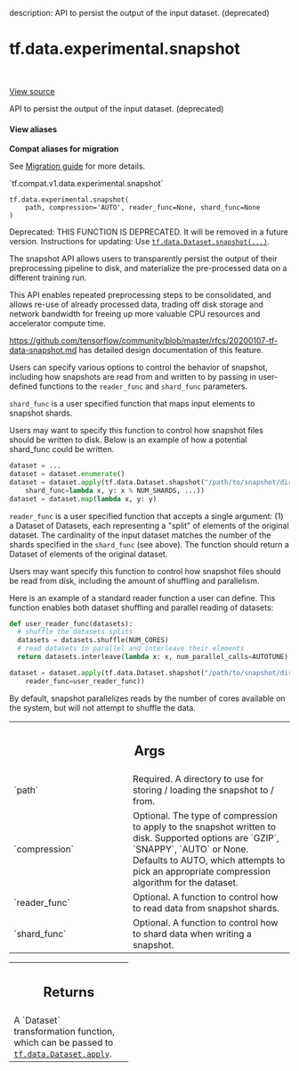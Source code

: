 description: API to persist the output of the input dataset. (deprecated)

<div itemscope itemtype="http://developers.google.com/ReferenceObject">
<meta itemprop="name" content="tf.data.experimental.snapshot" />
<meta itemprop="path" content="Stable" />
</div>

# tf.data.experimental.snapshot

<!-- Insert buttons and diff -->

<table class="tfo-notebook-buttons tfo-api nocontent" align="left">

</table>

<a target="_blank" class="external" href="/code/stable/tensorflow/python/data/experimental/ops/snapshot.py">View source</a>



API to persist the output of the input dataset. (deprecated)


<section class="expandable">
  <h4 class="showalways">View aliases</h4>
  <p>
<b>Compat aliases for migration</b>
<p>See
<a href="https://www.tensorflow.org/guide/migrate">Migration guide</a> for
more details.</p>
<p>`tf.compat.v1.data.experimental.snapshot`</p>
</p>
</section>

<pre class="devsite-click-to-copy prettyprint lang-py tfo-signature-link">
<code>tf.data.experimental.snapshot(
    path, compression=&#x27;AUTO&#x27;, reader_func=None, shard_func=None
)
</code></pre>



<!-- Placeholder for "Used in" -->

Deprecated: THIS FUNCTION IS DEPRECATED. It will be removed in a future version.
Instructions for updating:
Use <a href="../../../tf/data/Dataset.md#snapshot"><code>tf.data.Dataset.snapshot(...)</code></a>.

The snapshot API allows users to transparently persist the output of their
preprocessing pipeline to disk, and materialize the pre-processed data on a
different training run.

This API enables repeated preprocessing steps to be consolidated, and allows
re-use of already processed data, trading off disk storage and network
bandwidth for freeing up more valuable CPU resources and accelerator compute
time.

https://github.com/tensorflow/community/blob/master/rfcs/20200107-tf-data-snapshot.md
has detailed design documentation of this feature.

Users can specify various options to control the behavior of snapshot,
including how snapshots are read from and written to by passing in
user-defined functions to the `reader_func` and `shard_func` parameters.

`shard_func` is a user specified function that maps input elements to snapshot
shards.

Users may want to specify this function to control how snapshot files should
be written to disk. Below is an example of how a potential shard_func could
be written.

```python
dataset = ...
dataset = dataset.enumerate()
dataset = dataset.apply(tf.data.Dataset.shapshot("/path/to/snapshot/dir",
    shard_func=lambda x, y: x % NUM_SHARDS, ...))
dataset = dataset.map(lambda x, y: y)
```

`reader_func` is a user specified function that accepts a single argument:
(1) a Dataset of Datasets, each representing a "split" of elements of the
original dataset. The cardinality of the input dataset matches the
number of the shards specified in the `shard_func` (see above). The function
should return a Dataset of elements of the original dataset.

Users may want specify this function to control how snapshot files should be
read from disk, including the amount of shuffling and parallelism.

Here is an example of a standard reader function a user can define. This
function enables both dataset shuffling and parallel reading of datasets:

```python
def user_reader_func(datasets):
  # shuffle the datasets splits
  datasets = datasets.shuffle(NUM_CORES)
  # read datasets in parallel and interleave their elements
  return datasets.interleave(lambda x: x, num_parallel_calls=AUTOTUNE)

dataset = dataset.apply(tf.data.Dataset.shapshot("/path/to/snapshot/dir",
    reader_func=user_reader_func))
```

By default, snapshot parallelizes reads by the number of cores available on
the system, but will not attempt to shuffle the data.

<!-- Tabular view -->
 <table class="responsive fixed orange">
<colgroup><col width="214px"><col></colgroup>
<tr><th colspan="2"><h2 class="add-link">Args</h2></th></tr>

<tr>
<td>
`path`<a id="path"></a>
</td>
<td>
Required. A directory to use for storing / loading the snapshot to /
from.
</td>
</tr><tr>
<td>
`compression`<a id="compression"></a>
</td>
<td>
Optional. The type of compression to apply to the snapshot
written to disk. Supported options are `GZIP`, `SNAPPY`, `AUTO` or None.
Defaults to AUTO, which attempts to pick an appropriate compression
algorithm for the dataset.
</td>
</tr><tr>
<td>
`reader_func`<a id="reader_func"></a>
</td>
<td>
Optional. A function to control how to read data from snapshot
shards.
</td>
</tr><tr>
<td>
`shard_func`<a id="shard_func"></a>
</td>
<td>
Optional. A function to control how to shard data when writing a
snapshot.
</td>
</tr>
</table>



<!-- Tabular view -->
 <table class="responsive fixed orange">
<colgroup><col width="214px"><col></colgroup>
<tr><th colspan="2"><h2 class="add-link">Returns</h2></th></tr>
<tr class="alt">
<td colspan="2">
A `Dataset` transformation function, which can be passed to
<a href="../../../tf/data/Dataset.md#apply"><code>tf.data.Dataset.apply</code></a>.
</td>
</tr>

</table>

